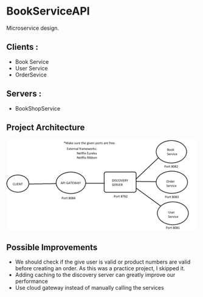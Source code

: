 # BookServiceAPI

Microservice design.

## Clients :

* Book Service
* User Service
* OrderSevice


## Servers :

* BookShopService


## Project Architecture 

![Project Architecture][Arch-screenshot]


[Arch-screenshot]: Arch.png

## Possible Improvements
* We should check if the give user is valid or product numbers are valid before creating an order. As this was a practice project, I skipped it.
* Adding caching to the discovery server can greatly improve our performance
* Use cloud gateway instead of manually calling the services
